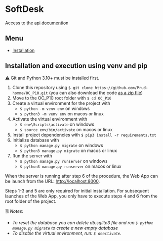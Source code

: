 # SoftDesk

Access to the [api documention](https://documenter.getpostman.com/view/20429363/UzJESzAG)

## Menu

* [Installation](#installation-and-execution-using-venv-and-pip)

## Installation and execution using venv and pip

⚠️ Git and Python 3.10+ must be installed first.

1. Clone this repository using `$ git clone https://github.com/Prud-homme/OC_P10.git` (you can also download the code [as a zip file](https://github.com/Prud-homme/OC_P10/archive/refs/heads/main.zip))
2. Move to the OC_P10 root folder with `$ cd OC_P10`
3. Create a virtual environment for the project with 
    * `$ python -m venv env` on windows
    * `$ python3 -m venv env` on macos or linux
4. Activate the virtual environment with 
    * `$ env\Scripts\activate` on windows
    * `$ source env/bin/activate` on macos or linux
5. Install project dependencies with `$ pip3 install -r requirements.txt`
6. Initialize database with
    * `$ python manage.py migrate` on windows
    * `$ python3 manage.py migrate` on macos or linux
7. Run the server with
    * `$ python manage.py runserver` on windows
    * `$ python3 manage.py runserver` on macos or linux

When the server is running after step 6 of the procedure, the Web App can be launch from the URL: [http://localhost:8000](http://localhost:8000 "SoftDesk API").

Steps 1-3 and 5 are only required for initial installation. For subsequent launches of the Web App, you only have to execute steps 4 and 6 from the root folder of the project.

🗒️ *Notes:*

* *To reset the database you can delete db.sqlite3 file and run `$ python manage.py migrate` to create a new empty database*
* *To disable the virtual environment, run: `$ deactivate`.*